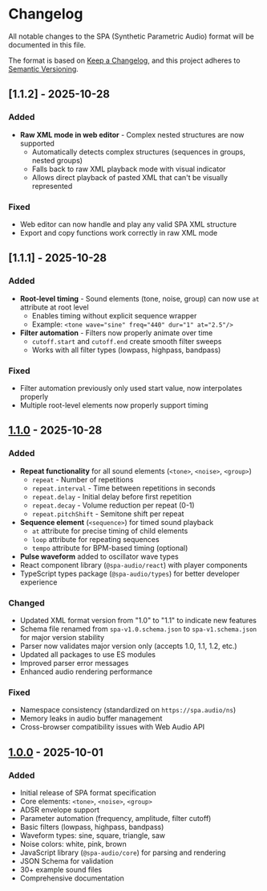# Changelog

All notable changes to the SPA (Synthetic Parametric Audio) format will be documented in this file.

The format is based on [Keep a Changelog](https://keepachangelog.com/en/1.0.0/),
and this project adheres to [Semantic Versioning](https://semver.org/spec/v2.0.0.html).

## [1.1.2] - 2025-10-28

### Added
- **Raw XML mode in web editor** - Complex nested structures are now supported
  - Automatically detects complex structures (sequences in groups, nested groups)
  - Falls back to raw XML playback mode with visual indicator
  - Allows direct playback of pasted XML that can't be visually represented

### Fixed
- Web editor can now handle and play any valid SPA XML structure
- Export and copy functions work correctly in raw XML mode

## [1.1.1] - 2025-10-28

### Added
- **Root-level timing** - Sound elements (tone, noise, group) can now use `at` attribute at root level
  - Enables timing without explicit sequence wrapper
  - Example: `<tone wave="sine" freq="440" dur="1" at="2.5"/>`
- **Filter automation** - Filters now properly animate over time
  - `cutoff.start` and `cutoff.end` create smooth filter sweeps
  - Works with all filter types (lowpass, highpass, bandpass)

### Fixed
- Filter automation previously only used start value, now interpolates properly
- Multiple root-level elements now properly support timing

## [1.1.0] - 2025-10-28

### Added
- **Repeat functionality** for all sound elements (`<tone>`, `<noise>`, `<group>`)
  - `repeat` - Number of repetitions
  - `repeat.interval` - Time between repetitions in seconds
  - `repeat.delay` - Initial delay before first repetition
  - `repeat.decay` - Volume reduction per repeat (0-1)
  - `repeat.pitchShift` - Semitone shift per repeat
- **Sequence element** (`<sequence>`) for timed sound playback
  - `at` attribute for precise timing of child elements
  - `loop` attribute for repeating sequences
  - `tempo` attribute for BPM-based timing (optional)
- **Pulse waveform** added to oscillator wave types
- React component library (`@spa-audio/react`) with player components
- TypeScript types package (`@spa-audio/types`) for better developer experience

### Changed
- Updated XML format version from "1.0" to "1.1" to indicate new features
- Schema file renamed from `spa-v1.0.schema.json` to `spa-v1.schema.json` for major version stability
- Parser now validates major version only (accepts 1.0, 1.1, 1.2, etc.)
- Updated all packages to use ES modules
- Improved parser error messages
- Enhanced audio rendering performance

### Fixed
- Namespace consistency (standardized on `https://spa.audio/ns`)
- Memory leaks in audio buffer management
- Cross-browser compatibility issues with Web Audio API

## [1.0.0] - 2025-10-01

### Added
- Initial release of SPA format specification
- Core elements: `<tone>`, `<noise>`, `<group>`
- ADSR envelope support
- Parameter automation (frequency, amplitude, filter cutoff)
- Basic filters (lowpass, highpass, bandpass)
- Waveform types: sine, square, triangle, saw
- Noise colors: white, pink, brown
- JavaScript library (`@spa-audio/core`) for parsing and rendering
- JSON Schema for validation
- 30+ example sound files
- Comprehensive documentation

[1.1.0]: https://github.com/yourusername/spa/compare/v1.0.0...v1.1.0
[1.0.0]: https://github.com/yourusername/spa/releases/tag/v1.0.0
